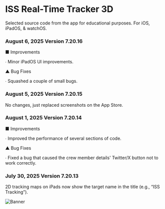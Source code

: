 # ISS Real-Time Tracker 3D
Selected source code from the app for educational purposes.
For iOS, iPadOS, & watchOS.

### August 6, 2025 Version 7.20.16
■ Improvements

∙ Minor iPadOS UI improvements.

▲ Bug Fixes

∙ Squashed a couple of small bugs.

### August 5, 2025 Version 7.20.15
No changes, just replaced screenshots on the App Store.

### August 1, 2025 Version 7.20.14
■ Improvements

∙ Improved the performance of several sections of code.

▲ Bug Fixes

∙ Fixed a bug that caused the crew member details' Twitter/X button not to work correctly.

### July 30, 2025 Version 7.20.13
2D tracking maps on iPads now show the target name in the title (e.g., “ISS Tracking”).

![Banner](https://github.com/MDStebel/ISS-Real-Time-Tracker-3D-Public/blob/a65cc29d34eca2d13f910746b8e7fc1ab198a94c/Banner%20-%20ISS%20Real-Time%20Tracker%203D.png "ISS Real-Time Tracker 3D Screen Shots")

